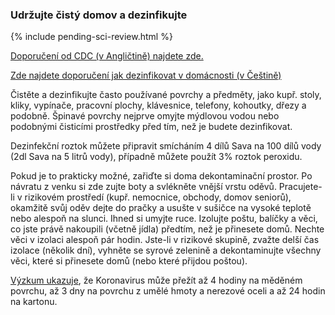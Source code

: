 ### Udržujte čistý domov a dezinfikujte

{% include pending-sci-review.html %}

[Doporučení od CDC (v Angličtině) najdete zde.](https://www.cdc.gov/coronavirus/2019-ncov/prepare/cleaning-disinfection.html)

[Zde najdete doporučení jak dezinfikovat v domácnosti (v Češtině)](https://www.seznamzpravy.cz/clanek/koronavirus-u-vas-doma-jak-spravne-dezinfikovat-v-domacnosti-95594)

Čistěte a dezinfikujte často používané povrchy a předměty, jako kupř. stoly, kliky, vypínače, pracovní plochy, klávesnice, telefony, kohoutky, dřezy a podobně. Špinavé povrchy nejprve omyjte mýdlovou vodou nebo podobnými čisticími prostředky před tím, než je budete dezinfikovat.

Dezinfekční roztok můžete připravit smícháním 4 dílů Sava na 100 dílů vody (2dl Sava na 5 litrů vody), případně můžete použít 3% roztok peroxidu.

Pokud je to prakticky možné, zařiďte si doma dekontaminační prostor. Po návratu z venku si zde zujte boty a svlékněte vnější vrstu oděvů.  Pracujete-li v rizikovém prostředí (kupř. nemocnice, obchody, domov seniorů), okamžitě svůj oděv dejte do pračky a usušte v sušičce na vysoké teplotě nebo alespoň na slunci. Ihned si umyjte ruce. Izolujte poštu, balíčky a věci, co jste právě nakoupili (včetně jídla) předtím, než je přinesete domů. Nechte věci v izolaci alespoň pár hodin. Jste-li v rizikové skupině, zvažte delší čas izolace (několik dní), vyhněte se syrové zelenině a dekontaminujte všechny věci, které si přinesete domů (nebo které přijdou poštou).

[Výzkum ukazuje](https://www.medrxiv.org/content/10.1101/2020.03.09.20033217v1.full.pdf), že Koronavirus může přežít až 4 hodiny na měděném povrchu, až 3 dny na povrchu z umělé hmoty a nerezové oceli a až 24 hodin na kartonu.
